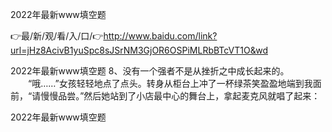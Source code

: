 2022年最新www填空题

👉最/新/观/看/入/口/👉http://www.baidu.com/link?url=jHz8AcivB1yuSpc8sJSrNM3GjOR6OSPiMLRbBTcVT1O&wd

2022年最新www填空题	8、没有一个强者不是从挫折之中成长起来的。
　　“哦……”女孩轻轻地点了点头。转身从柜台上冲了一杯绿茶笑盈盈地端到我面前，“请慢慢品尝。”然后她站到了小店最中心的舞台上，拿起麦克风就唱了起来：


2022年最新www填空题
